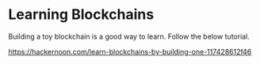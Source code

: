 # Learning Blockchains

Building a toy blockchain is a good way to learn. Follow the below tutorial.

https://hackernoon.com/learn-blockchains-by-building-one-117428612f46
